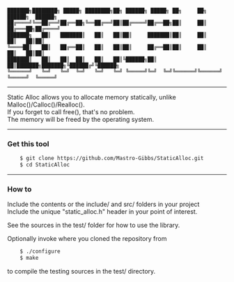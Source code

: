 
	███████╗████████╗ █████╗ ████████╗██╗ ██████╗ █████╗ ██╗     ██╗      ██████╗  ██████╗
	██╔════╝╚══██╔══╝██╔══██╗╚══██╔══╝██║██╔════╝██╔══██╗██║     ██║     ██╔═══██╗██╔════╝
	███████╗   ██║   ███████║   ██║   ██║██║     ███████║██║     ██║     ██║   ██║██║     
	╚════██║   ██║   ██╔══██║   ██║   ██║██║     ██╔══██║██║     ██║     ██║   ██║██║     
	███████║   ██║   ██║  ██║   ██║   ██║╚██████╗██║  ██║███████╗███████╗╚██████╔╝╚██████╗
	╚══════╝   ╚═╝   ╚═╝  ╚═╝   ╚═╝   ╚═╝ ╚═════╝╚═╝  ╚═╝╚══════╝╚══════╝ ╚═════╝  ╚═════╝
                                                                                      

---

Static Alloc allows you to allocate memory statically, unlike Malloc()/Calloc()/Realloc().  
If you forget to call free(), that's no problem.  
The memory will be freed by the operating system.  

---

### Get this tool
```bash
    $ git clone https://github.com/Mastro-Gibbs/StaticAlloc.git
    $ cd StaticAlloc
```
---

### How to
Include the contents or the include/ and src/ folders in your project  
Include the unique "static_alloc.h" header in your point of interest.  
  
See the sources in the test/ folder for how to use the library.  
  
Optionally invoke where you cloned the repository from
```bash
    $ ./configure
    $ make
``` 
to compile the testing sources in the test/ directory.


